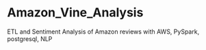# Amazon_Vine_Analysis
 ETL and Sentiment Analysis of Amazon reviews with AWS, PySpark, postgresql, NLP
